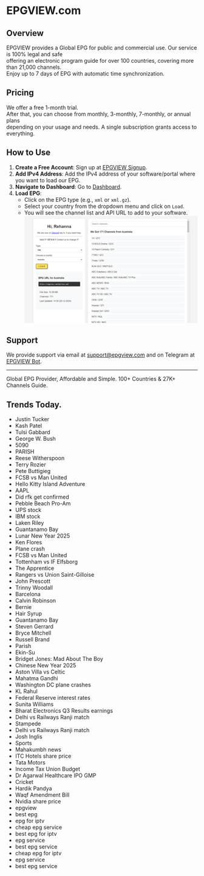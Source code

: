 # EPGVIEW.com



## Overview
EPGVIEW provides a Global EPG for public and commercial use. Our service is 100% legal and safe\
offering an electronic program guide for over 100 countries, covering more than 21,000 channels.\
Enjoy up to 7 days of EPG with automatic time synchronization.

## Pricing
We offer a free 1-month trial. \
After that, you can choose from monthly, 3-monthly, 7-monthly, or annual plans \
depending on your usage and needs. A single subscription grants access to everything.

## How to Use
1. **Create a Free Account**: Sign up at [EPGVIEW Signup](https://epgview.com/signup.php).
2. **Add IPv4 Address**: Add the IPv4 address of your software/portal where you want to load our EPG.
3. **Navigate to Dashboard**: Go to [Dashboard](https://epgview.com/dashboard.php).
4. **Load EPG**:
   - Click on the EPG type (e.g., `xml` or `xml.gz`).
   - Select your country from the dropdown menu and click on `Load`.
   - You will see the channel list and API URL to add to your software.
![EPGVIEW](img/dashboard.png)
## Support
We provide support via email at [support@epgview.com](mailto:support@epgview.com) and on Telegram at [EPGVIEW Bot](https://t.me/epgview_bot).

---

Global EPG Provider, Affordable and Simple. 100+ Countries & 27K+ Channels Guide.

## Trends Today.

- Justin Tucker
- Kash Patel
- Tulsi Gabbard
- George W. Bush
- 5090
- PARISH
- Reese Witherspoon
- Terry Rozier
- Pete Buttigieg
- FCSB vs Man United
- Hello Kitty Island Adventure
- AAPL
- Did rfk get confirmed
- Pebble Beach Pro-Am
- UPS stock
- IBM stock
- Laken Riley
- Guantanamo Bay
- Lunar New Year 2025
- Ken Flores
- Plane crash
- FCSB vs Man United
- Tottenham vs IF Elfsborg
- The Apprentice
- Rangers vs Union Saint-Gilloise
- John Prescott
- Trinny Woodall
- Barcelona
- Calvin Robinson
- Bernie
- Hair Syrup
- Guantanamo Bay
- Steven Gerrard
- Bryce Mitchell
- Russell Brand
- Parish
- Ekin-Su
- Bridget Jones: Mad About The Boy
- Chinese New Year 2025
- Aston Villa vs Celtic
- Mahatma Gandhi
- Washington DC plane crashes
- KL Rahul
- Federal Reserve interest rates
- Sunita Williams
- Bharat Electronics Q3 Results earnings
- Delhi vs Railways Ranji match
- Stampede
- Delhi vs Railways Ranji match
- Josh Inglis
- Sports
- Mahakumbh news
- ITC Hotels share price
- Tata Motors
- Income Tax Union Budget
- Dr Agarwal Healthcare IPO GMP
- Cricket
- Hardik Pandya
- Waqf Amendment Bill
- Nvidia share price
- epgview
- best epg
- epg for iptv
- cheap epg service
- best epg for iptv
- epg service
- best epg service
- cheap epg for iptv
- epg service
- best epg service

